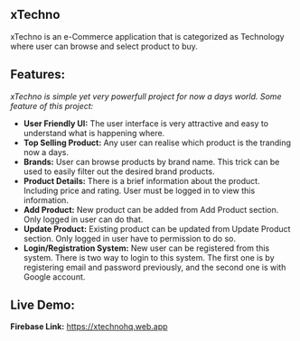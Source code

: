 ## xTechno

xTechno is an e-Commerce application that is categorized as Technology where user can browse and select product to buy.

## Features:

_xTechno is simple yet very powerfull project for now a days world. Some feature of this project:_

- **User Friendly UI:** The user interface is very attractive and easy to understand what is happening where.
- **Top Selling Product:** Any user can realise which product is the tranding now a days.
- **Brands:** User can browse products by brand name. This trick can be used to easily filter out the desired brand products.
- **Product Details:** There is a brief information about the product. Including price and rating. User must be logged in to view this information.
- **Add Product:** New product can be added from Add Product section. Only logged in user can do that.
- **Update Product:** Existing product can be updated from Update Product section. Only logged in user have to permission to do so.
- **Login/Registration System:** New user can be registered from this system. There is two way to login to this system. The first one is by registering email and password previously, and the second one is with Google account.

## Live Demo:

**Firebase Link:** https://xtechnohq.web.app
